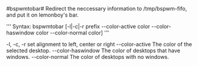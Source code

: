 #bspwmtobar#
Redirect the neccessary information to /tmp/bspwm-fifo, and put it on lemonboy's bar.

'''
Syntax: bspwmtobar [-l|-c|-r prefix --color-active color --color-haswindow color --color-normal color]
'''

-l, -c, -r set alignment to left, center or right
--color-active The color of the selected desktop.
--color-haswindow The color of desktops that have windows.
--color-normal The color of desktops with no windows.
